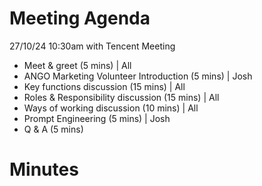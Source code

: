 # Meeting Agenda

27/10/24 10:30am with Tencent Meeting

- Meet & greet (5 mins) | All 
- ANGO Marketing Volunteer Introduction (5 mins) | Josh
- Key functions discussion (15 mins) | All
- Roles & Responsibility discussion (15 mins) | All
- Ways of working discussion (10 mins) | All
- Prompt Engineering (5 mins) | Josh
- Q & A (5 mins)

# Minutes
